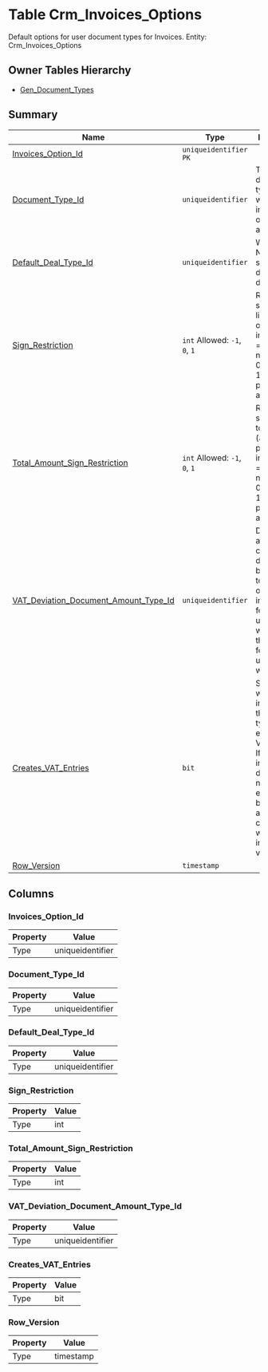 # Table Crm_Invoices_Options

Default options for user document types for Invoices. Entity: Crm_Invoices_Options

## Owner Tables Hierarchy

* [Gen_Document_Types](Gen_Document_Types.md)

## Summary

| Name | Type | Description |
| - | - | --- |
|[Invoices_Option_Id](#invoices_option_id)|`uniqueidentifier` `PK`||
|[Document_Type_Id](#document_type_id)|`uniqueidentifier` |The document type for which the invoice option applies.|
|[Default_Deal_Type_Id](#default_deal_type_id)|`uniqueidentifier` |When not NULL, specifies default VAT deal type.|
|[Sign_Restriction](#sign_restriction)|`int` Allowed: `-1`, `0`, `1`|Restricts the sign of the line amounts of the invoices. -1 =allow only negative, 0=allow all, 1=allow only positive amounts|
|[Total_Amount_Sign_Restriction](#total_amount_sign_restriction)|`int` Allowed: `-1`, `0`, `1`|Restricts the sign of the total amount (amount to pay) of the invoices. -1 =allow only negative, 0=allow all, 1=allow only positive amounts|
|[VAT_Deviation_Document_Amount_Type_Id](#vat_deviation_document_amount_type_id)|`uniqueidentifier` |Document amount that contains the difference between the total amount of the invoice formed by unit prices with VAT and the amount formed by unit prices without VAT|
|[Creates_VAT_Entries](#creates_vat_entries)|`bit` |Specifies whether the invoices of the current type create entries in the VAT ledges. If is used, for instance, to determine if null VAT entry should be automatically created when the invoice is voided.|
|[Row_Version](#row_version)|`timestamp` ||

## Columns

### Invoices_Option_Id

| Property | Value |
| - | - |
|Type|uniqueidentifier|

### Document_Type_Id

| Property | Value |
| - | - |
|Type|uniqueidentifier|

### Default_Deal_Type_Id

| Property | Value |
| - | - |
|Type|uniqueidentifier|

### Sign_Restriction

| Property | Value |
| - | - |
|Type|int|

### Total_Amount_Sign_Restriction

| Property | Value |
| - | - |
|Type|int|

### VAT_Deviation_Document_Amount_Type_Id

| Property | Value |
| - | - |
|Type|uniqueidentifier|

### Creates_VAT_Entries

| Property | Value |
| - | - |
|Type|bit|

### Row_Version

| Property | Value |
| - | - |
|Type|timestamp|


